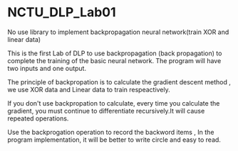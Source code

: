 # NCTU_DLP_Lab01
No use library to implement  backpropagation neural network(train XOR and  linear data)

This is the first Lab of DLP to use backpropagation (back propagation) to complete the training of the basic neural network.
The program will have two inputs and one output. 

The principle of backpropation is to calculate the gradient descent method , we use XOR data and Linear data to train respeactively.

If you don't use backpropation to calculate, every time you calculate the gradient, you must continue to differentiate recursively.It will cause repeated operations.

Use the backprogation operation to record the backword items , In the program implementation, it will be better to write circle and easy to read.
